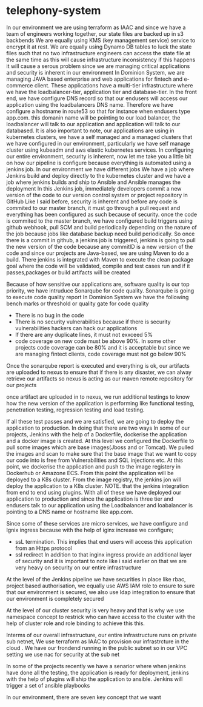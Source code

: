 # telephony-system
In our environment we are using terraform as IAAC and since we have a team of engineers working together, our state files are backed up in s3 backbends 
We are equally using KMS (key management service) service to encrypt it at rest.
We are equally using Dynamo DB tables to luck the state files such that no two infrastructure engineers can access the state file at the same time as this will cause infrastructure inconsistency
if this happens it will cause a serous problem since we are managing critical applications and security is inherent in our environment
In Dominion System, we are managing JAVA based enterprise and web applications for fintech and e-commerce client. These applications have a multi-tier infrastructure where we have the loadbalancer-tier, application tier and database-tier. In the front end, we have configure DNS record so that our endusers will access our application using the loadbalancers DNS name. Therefore we have configure a hostname in route53 so that for instance when endusers type app.com. this domanin name will be pointing to our load balancer, the loadbalancer will talk to our application and application will talk to our databased. 
It is also important to note, our applications are using in kubernetes clusters, we have a self managed and a managed clusters that we have configured in our environment, particularly we have self manage cluster using kubeadm and aws elastic kubernetes services.
In configuring our entire environment, security is inherent, now let me take you a little bit on how our pipeline is configure because everything is automated using a jenkins job. In our environment we have different jobs
We have a job where Jenkins build and deploy directly to the kubernetes cluster and we have a job where jenkins builds and ship to Ansible and Ansible manages the deployment
In this Jenkins job, immediately developers commit a new version of the code to our version control system or project repository in GitHub 
Like I said before, security is inherent and before any code is commited to our master branch, it must go through a pull request and everything has been configured as such because of security.
once the code is commited to the master branch, we have configured build triggers using github webhook, pull SCM and build periodically depending on the nature of the job because jobs like database backup need build periodically.
So once there is a commit in github, a jenkins job is triggered, jenkins is going to pull the new version of the code because any commitID is a new version of the code and since our projects are Java-based, we are using Maven to do a build. There jenkins is integrated with Maven to execute the clean package goal where the code will be validated, compile and test cases run and if it passes,packages or build artifacts will be created

Because of how sensitive our applications are, software quality is our top priority, we have intruduce Sonarqube for code quality. Sonarqube is going to execute code quality report
In Dominion System we have the following bench marks or threshold or quality gate for code quality  
- There is no bug in the code 
- There is no security vulnerabilities because if there is security vulnerabilities hackers can hack our applications
- If there are any duplicate lines, it must not exxceed 5%
- code coverage on new code must be above 90%. In some other projects code coverage can be 80% and it is acceptable but since we are managing fintect clients, code coverage must not go below 90%

Once the sonarqube report is executed and everything is ok, our artifacts are uploaded to nexus to ensure that if there is any disaster, we can alway retrieve our artifacts so nexus is acting as our maven remote repository for our projects

once artifact are uploaded in to nexus, we run additional testings to know how the new version of the application is performing like functional testing, penetration testing, regression testing and load testing.

If all these test passes and we are satisfied, we are going to deploy the application to production.
In doing that there are two ways
In some of our projects, Jenkins with the help of a Dockerfile, dockerise the application and a docker image is created. 
At this level we configured the Dockerfile to pull some images which are base images(Jboss and or Tomcat). We pulled the images and scan to make sure that the base image that we want to copy our code into is free from Vulnerabilities and SQL injections etc.
At this point, we dockerise the application and push to the image registery in Dockerhub or Amazone ECS.
From this point the application will be deployed to a K8s cluster. 
From the image registry, the jenkins jon will deploy the application to a K8s cluster. NOTE. that the jenkins integration from end to end using plugins. With all of these we have deployed our application to production and since the application is three tier and endusers talk to our application using the Loadbalancer and loabalancer is pointing to a DNS name or hostname like app.com.

Since some of these services are micro services, we have configure and Ignix ingress because with the help of iginx increase we configure;
- ssL termination. This implies that end users will access this application from an Https protocol
- ssl redirect
In addition to that inginx ingress provide an additional layer of security and it is important to note like i said earlier on that we are very heavy on security on our entire infrastructure

At the level of the Jenkins pipeline we have securities in place like rbac, project based authorisation, we equally use AWS IAM role to ensure to sure that our environment is secured, 
we also use ldap integration to ensure that our environment is completely secured


At the level of our cluster security is very heavy and that is why we use namespace concept to restrick who can have access to the cluster with the help of cluster role and role binding to achieve this this.

Interms of our overall infrastructure, our entire infrastructure runs on private sub netnet, We use terraform as IAAC to provision our infrastrcture in the cloud
.
We have our frondend running in the public subnet so in our VPC setting we use nac for security at the sub net 

In some of the projects recently we have a senarior where when jenkins have done all the testing, the application is ready for deployment, jenkins with the help of plugins will ship the application to ansible. Jenkins will trigger a set of ansible playbooks

In our environment, there are seven key concept that we want 

 








